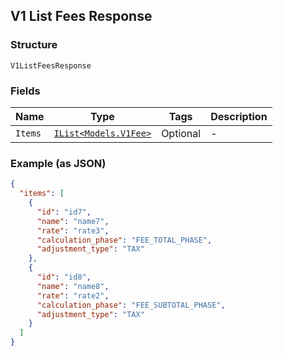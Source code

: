 ## V1 List Fees Response

### Structure

`V1ListFeesResponse`

### Fields

| Name | Type | Tags | Description |
|  --- | --- | --- | --- |
| `Items` | [`IList<Models.V1Fee>`](/doc/models/v1-fee.md) | Optional | - |

### Example (as JSON)

```json
{
  "items": [
    {
      "id": "id7",
      "name": "name7",
      "rate": "rate3",
      "calculation_phase": "FEE_TOTAL_PHASE",
      "adjustment_type": "TAX"
    },
    {
      "id": "id8",
      "name": "name8",
      "rate": "rate2",
      "calculation_phase": "FEE_SUBTOTAL_PHASE",
      "adjustment_type": "TAX"
    }
  ]
}
```

